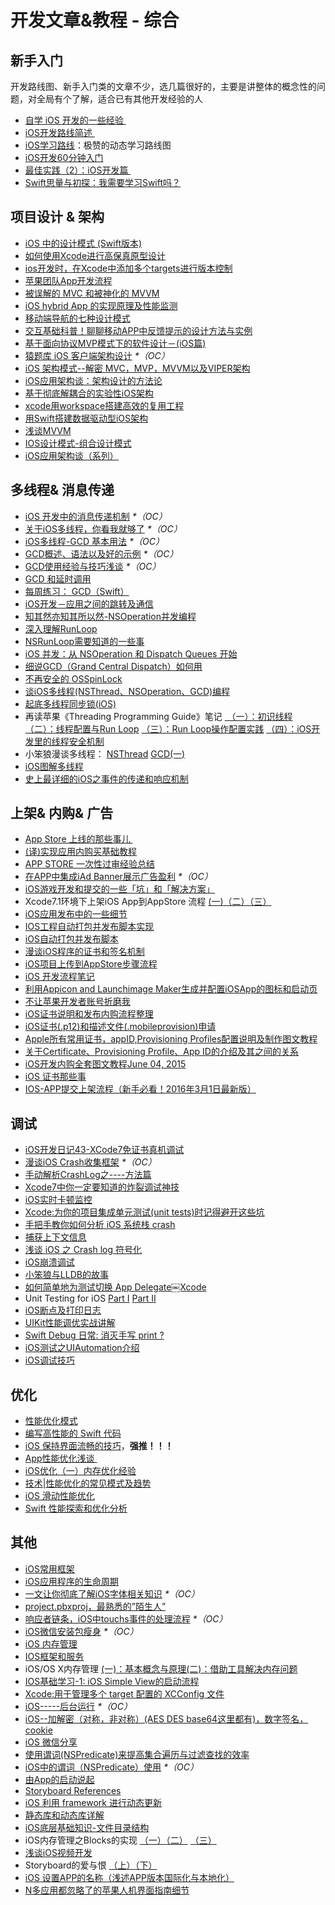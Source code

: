 # 开发文章&教程 - 综合
## 新手入门
开发路线图、新手入门类的文章不少，选几篇很好的，主要是讲整体的概念性的问题，对全局有个了解，适合已有其他开发经验的人
- [自学 iOS 开发的一些经验 ][1]
- [iOS开发路线简述 ][2]
- [iOS学习路线][3]：极赞的动态学习路线图
- [iOS开发60分钟入门][4]
- [最佳实践（2）：iOS开发篇 ][5]
- [Swift思量与初探：我需要学习Swift吗？][6]

## 项目设计 & 架构
- [iOS 中的设计模式 (Swift版本)][7]
- [如何使用Xcode进行高保真原型设计][8]
- [ios开发时，在Xcode中添加多个targets进行版本控制][9]
- [苹果团队App开发流程][10]
- [被误解的 MVC 和被神化的 MVVM][11]
- [iOS hybrid App 的实现原理及性能监测][12]
- [移动端导航的七种设计模式][13]
- [交互基础科普！聊聊移动APP中反馈提示的设计方法与实例][14]
- [基于面向协议MVP模式下的软件设计－(iOS篇)][15]
- [猿题库 iOS 客户端架构设计][16] _\*（OC）_
- [iOS 架构模式--解密 MVC，MVP，MVVM以及VIPER架构][17]
- [iOS应用架构谈：架构设计的方法论][18]
- [基于彻底解耦合的实验性iOS架构][19]
- [xcode用workspace搭建高效的复用工程][20]
- [用Swift搭建数据驱动型iOS架构][21]
- [浅谈MVVM][22]
- [IOS设计模式-组合设计模式][23]
- [iOS应用架构谈（系列）][24]

## 多线程& 消息传递
- [iOS 开发中的消息传递机制][25] _\*（OC）_
- [关于iOS多线程，你看我就够了][26] _\*（OC）_
- [iOS多线程-GCD 基本用法][27] _\*（OC）_
- [GCD概述、语法以及好的示例][28] _\*（OC）_
- [GCD使用经验与技巧浅谈][29] _\*（OC）_
- [GCD 和延时调用][30]
- [每周练习： GCD（Swift）][31]
- [iOS开发－应用之间的跳转及通信][32]
- [知其然亦知其所以然-NSOperation并发编程][33]
- [深入理解RunLoop][34]
- [NSRunLoop需要知道的一些事][35]
- [iOS 并发：从 NSOperation 和 Dispatch Queues 开始][36]
- [细说GCD（Grand Central Dispatch）如何用][37]
- [不再安全的 OSSpinLock][38]
- [谈iOS多线程(NSThread、NSOperation、GCD)编程][39]
- [起底多线程同步锁(iOS)][40]
- 再读苹果《Threading Programming Guide》笔记 [ （一）：初识线程][41] [（二）：线程配置与Run Loop][42] [（三）：Run Loop操作配置实践][43] [（四）：iOS开发里的线程安全机制][44]
- 小笨狼漫谈多线程： [NSThread][45] [GCD(一)][46]
- [iOS图解多线程][47]
- [史上最详细的iOS之事件的传递和响应机制][48]

## 上架& 内购& 广告
- [App Store 上线的那些事儿 ][49]
- [(译)实现应用内购买基础教程][50]
- [APP STORE 一次性过审经验总结][51]
- [在APP中集成iAd Banner展示广告盈利][52] _\*（OC）_
- [iOS游戏开发和提交的一些「坑」和「解决方案」][53]
- Xcode7.1环境下上架iOS App到AppStore 流程 [(一)][54][（二）][55][（三）][56]
- [iOS应用发布中的一些细节][57]
- [IOS工程自动打包并发布脚本实现][58]
- [iOS自动打包并发布脚本][59]
- [漫谈iOS程序的证书和签名机制][60]
- [iOS项目上传到AppStore步骤流程][61]
- [iOS 开发流程笔记][62]
- [利用Appicon and Launchimage Maker生成并配置iOSApp的图标和启动页][63]
- [不让苹果开发者账号折磨我][64]
- [iOS证书说明和发布内购流程整理][65]
- [iOS证书(.p12)和描述文件(.mobileprovision)申请][66]
- [Apple所有常用证书，appID,Provisioning Profiles配置说明及制作图文教程][67]
- [关于Certificate、Provisioning Profile、App ID的介绍及其之间的关系][68]
- [iOS开发内购全套图文教程June 04, 2015][69]
- [iOS 证书那些事][70]
- [IOS-APP提交上架流程（新手必看！2016年3月1日最新版）][71]

## 调试
- [iOS开发日记43-XCode7免证书真机调试][72]
- [漫谈iOS Crash收集框架][73] _\*（OC）_
- [手动解析CrashLog之----方法篇][74]
- [Xcode7中你一定要知道的炸裂调试神技][75]
- [iOS实时卡顿监控][76]
- [Xcode:为你的项目集成单元测试(unit tests)时记得避开这些坑][77]
- [手把手教你如何分析 iOS 系统栈 crash][78]
- [捕获上下文信息][79]
- [浅谈 iOS 之 Crash log 符号化][80]
- [iOS崩溃调试][81]
- [小笨狼与LLDB的故事][82]
- [如何简单地为测试切换 App Delegate￼Xcode][83] 
- Unit Testing for iOS [Part Ⅰ][84] [Part Ⅱ][85]
- [iOS断点及打印日志][86]
- [UIKit性能调优实战讲解][87]
- [Swift Debug 日常: 消灭手写 print ?][88]
- [iOS测试之UIAutomation介绍][89]
- [iOS调试技巧][90]

## 优化
- [性能优化模式][91]
- [编写高性能的 Swift 代码][92]
- [iOS 保持界面流畅的技巧][93]，**强推！！！**
- [App性能优化浅谈 ][94]
- [iOS优化（一）内存优化经验][95]
- [技术|性能优化的常见模式及趋势][96]
- [iOS 滑动性能优化][97]
- [Swift 性能探索和优化分析][98]

## 其他
- [iOS常用框架][99]
- [iOS应用程序的生命周期][100]
- [一文让你彻底了解iOS字体相关知识][101] _\*（OC）_
- [project.pbxproj，最熟悉的”陌生人”][102]
- [响应者链条，iOS中touchs事件的处理流程][103] _\*（OC）_
- [iOS微信安装包瘦身][104] _\*（OC）_
- [iOS 内存管理][105]
- [IOS框架和服务][106]
- iOS/OS X内存管理 [(一)：基本概念与原理][107][(二)：借助工具解决内存问题][108]
- [IOS基础学习-1: iOS Simple View的启动流程][109]
- [Xcode:用于管理多个 target 配置的 XCConfig 文件][110]
- [iOS-----后台运行][111] _\*（OC）_
- [iOS--加解密（对称，非对称）(AES DES base64这里都有)，数字签名，cookie][112]
- [iOS 微信分享][113]
- [使用谓词(NSPredicate)来提高集合遍历与过滤查找的效率][114]
- [iOS中的谓词（NSPredicate）使用][115] _\*（OC）_
- [由App的启动说起][116]
- [Storyboard References][117]
- [iOS 利用 framework 进行动态更新][118]
- [静态库和动态库详解][119]
- [iOS底层基础知识-文件目录结构][120]
- iOS内存管理之Blocks的实现 [（一）][121][（二）][122] [（三）][123]
- [浅谈iOS视频开发][124]
- Storyboard的爱与恨 [（上）][125][（下）][126]
- [iOS 设置APP的名称（浅述APP版本国际化与本地化）][127]
- [N多应用都忽略了的苹果人机界面指南细节][128]

[1]:	http://limboy.me/ios/2014/12/31/learning-ios.html
[2]:	http://www.coderyi.com/archives/397
[3]:	http://ios.skyfox.org/route.html
[4]:	http://blog.csdn.net/a451493485/article/details/9364867
[5]:	http://ios.jobbole.com/81830/
[6]:	https://segmentfault.com/a/1190000004483254 "Swift思量与初探：我需要学习Swift吗？"
[7]:	http://wiki.jikexueyuan.com/project/ios-design-patterns-in-swift/
[8]:	http://isux.tencent.com/xcode-storyboard.html
[9]:	http://blog.csdn.net/ysysbaobei/article/details/10951991
[10]:	http://atleeon.com/write/2015/08/30/fake-it-till-you-make-it/
[11]:	http://blog.devtang.com/blog/2015/11/02/mvc-and-mvvm/ "被误解的 MVC 和被神化的 MVVM"
[12]:	http://www.cocoachina.com/ios/20151118/14270.html
[13]:	http://www.ui.cn/detail/73429.html
[14]:	http://www.uisdc.com/app-feedback-method-use-case "交互基础科普！聊聊移动APP中反馈提示的设计方法与实例"
[15]:	http://www.jianshu.com/p/f7ff18ac1c31 "基于面向协议MVP模式下的软件设计－(iOS篇)"
[16]:	http://mp.weixin.qq.com/s?__biz=MjM5NTIyNTUyMQ==&mid=444322139&idx=1&sn=c7bef4d439f46ee539aa76d612023d43&scene=23&srcid=1230RYRzNotU9iTZKvt7ksFW#rd&ADUIN=502332019&ADSESSION=1451480917&ADTAG=CLIENT.QQ.5425_.0&ADPUBNO=26509
[17]:	http://www.cocoachina.com/ios/20160108/14916.html
[18]:	http://mp.weixin.qq.com/s?__biz=MzA5Nzc4OTA1Mw==&mid=407735372&idx=1&sn=87c20f7db6990db00838498827692683#rd
[19]:	http://ios.jobbole.com/83888/
[20]:	http://iosxxx.com/blog/2016-01-23-xcodeda-jian-gao-xiao-de-fu-yong-gong-cheng.html "xcode用workspace搭建高效的复用工程"
[21]:	http://mrpeak.cn/blog/swift-dda/ "用Swift搭建数据驱动型iOS架构"
[22]:	https://github.com/lovemo/MVVMFramework "MVVMFramework"
[23]:	http://www.cnblogs.com/goodboy-heyang/p/5226090.html "IOS设计模式-组合设计模式"
[24]:	http://casatwy.com/iosying-yong-jia-gou-tan-kai-pian.html "iOS应用架构谈  开篇"
[25]:	http://objccn.io/issue-7-4/
[26]:	http://www.jianshu.com/p/0b0d9b1f1f19
[27]:	http://www.jianshu.com/p/e0928a243373
[28]:	https://github.com/bboyfeiyu/iOS-tech-frontier/blob/master/issue-2/GCD%E6%A6%82%E8%BF%B0%E3%80%81%E8%AF%AD%E6%B3%95%E4%BB%A5%E5%8F%8A%E5%A5%BD%E7%9A%84%E7%A4%BA%E4%BE%8B.md
[29]:	http://tutuge.me/2015/04/03/something-about-gcd/
[30]:	http://swifter.tips/gcd-delay-call/
[31]:	https://github.com/icepy/_posts/issues/14
[32]:	http://www.cnblogs.com/GarveyCalvin/p/4877115.html "iOS开发－应用之间的跳转及通信"
[33]:	http://www.jianshu.com/p/ebb3e42049fd "知其然亦知其所以然-NSOperation并发编程"
[34]:	http://blog.ibireme.com/2015/05/18/runloop/ "深入理解RunLoop"
[35]:	https://mp.weixin.qq.com/s?__biz=MzAwMjYwMTAwNw==&mid=403269344&idx=1&sn=6363492cf8ed066cd4581d9840ff089f
[36]:	http://swift.gg/2016/01/08/ios-concurrency-getting-started-with-nsoperation-and-dispatch-queues/ "iOS 并发：从 NSOperation 和 Dispatch Queues 开始"
[37]:	https://github.com/ming1016/study/wiki/%E7%BB%86%E8%AF%B4GCD%EF%BC%88Grand-Central-Dispatch%EF%BC%89%E5%A6%82%E4%BD%95%E7%94%A8 "细说GCD（Grand Central Dispatch）如何用"
[38]:	http://blog.ibireme.com/2016/01/16/spinlock_is_unsafe_in_ios/ "不再安全的 OSSpinLock"
[39]:	http://www.jianshu.com/p/6e6f4e005a0b "谈iOS多线程(NSThread、NSOperation、GCD)编程"
[40]:	http://springox.w18.net/?p=685 "起底多线程同步锁(iOS)"
[41]:	http://www.devtalking.com/articles/read-threading-programming-guide-1/
[42]:	http://geek.csdn.net/news/detail/55617
[43]:	http://geek.csdn.net/news/detail/56056
[44]:	http://geek.csdn.net/news/detail/56726
[45]:	http://www.jianshu.com/p/8ed06312d8bd "小笨狼漫谈多线程：NSThread"
[46]:	http://www.jianshu.com/p/c2b14bb999de "小笨狼漫谈多线程：GCD(一)"
[47]:	http://www.henishuo.com/ios-multithread-detail/ "iOS图解多线程"
[48]:	http://www.jianshu.com/p/2e074db792ba
[49]:	http://wiki.jikexueyuan.com/project/app-store-refused/
[50]:	http://www.jianshu.com/p/741b2a044e78
[51]:	http://pmjane.com/post/app-store-ci-xing-guo-shen-jing-yan-zong-jie
[52]:	http://www.cocoachina.com/ios/20140928/9780.html
[53]:	http://wuzhiwei.net/ios_dev_trap_and_solution/ "iOS游戏开发和提交的一些「坑」和「解决方案」"
[54]:	http://www.cnblogs.com/ChinaKingKong/p/4957682.html "Xcode7.1环境下上架iOS App到AppStore 流程 (Part 一)"
[55]:	http://www.cnblogs.com/ChinaKingKong/p/4964549.html
[56]:	http://www.cnblogs.com/ChinaKingKong/p/4964745.html
[57]:	http://www.cnblogs.com/daiweilai/p/4974394.html "iOS应用发布中的一些细节"
[58]:	http://blog.nswebfrog.com/2013/02/18/ios-automation/ "IOS工程自动打包并发布脚本实现"
[59]:	http://liumh.com/2015/11/25/ios-auto-archive-ipa/ "iOS自动打包并发布脚本"
[60]:	http://www.pchou.info/ios/2015/12/14/ios-certification-and-code-sign.html "漫谈iOS程序的证书和签名机制"
[61]:	http://www.cnblogs.com/jgCho/p/5089481.html "iOS项目上传到AppStore步骤流程"
[62]:	https://github.com/leecade/ios-dev-flow
[63]:	http://www.cnblogs.com/lidongxu/p/5114355.html "利用Appicon and Launchimage Maker生成并配置iOSApp的图标和启动页"
[64]:	http://www.jianshu.com/p/cb6c5f1c972b "不让苹果开发者账号折磨我"
[65]:	https://zilaiyedaren.github.io/blog/iOS%E8%AF%81%E4%B9%A6%E8%AF%B4%E6%98%8E%E5%92%8C%E5%8F%91%E5%B8%83%E5%86%85%E8%B4%AD%E6%B5%81%E7%A8%8B%E6%95%B4%E7%90%86/ "iOS证书说明和发布内购流程整理"
[66]:	https://zilaiyedaren.github.io/blog/iOS%E8%AF%81%E4%B9%A6(.p12)%E5%92%8C%E6%8F%8F%E8%BF%B0%E6%96%87%E4%BB%B6(.mobileprovision)%E7%94%B3%E8%AF%B7/ "iOS证书(.p12)和描述文件(.mobileprovision)申请"
[67]:	https://zilaiyedaren.github.io/blog/Apple%E6%89%80%E6%9C%89%E5%B8%B8%E7%94%A8%E8%AF%81%E4%B9%A6%EF%BC%8CappID,Provisioning%20Profiles%E9%85%8D%E7%BD%AE%E8%AF%B4%E6%98%8E%E5%8F%8A%E5%88%B6%E4%BD%9C%E5%9B%BE%E6%96%87%E6%95%99%E7%A8%8B/ "Apple所有常用证书，appID,Provisioning Profiles配置说明及制作图文教程"
[68]:	https://zilaiyedaren.github.io/blog/%E5%85%B3%E4%BA%8ECertificate%E3%80%81Provisioning%20Profile%E3%80%81App%20ID%E7%9A%84%E4%BB%8B%E7%BB%8D%E5%8F%8A%E5%85%B6%E4%B9%8B%E9%97%B4%E7%9A%84%E5%85%B3%E7%B3%BB/ "关于Certificate、Provisioning Profile、App ID的介绍及其之间的关系"
[69]:	http://allluckly.cn/ios%E6%94%AF%E4%BB%98/iOS%E5%BC%80%E5%8F%912015%E5%B9%B4%E6%9C%80%E6%96%B0%E5%86%85%E8%B4%AD%E6%95%99%E7%A8%8B "iOS开发内购全套图文教程June 04, 2015"
[70]:	http://www.cnblogs.com/wangyang1213/p/5209119.html "iOS 证书那些事"
[71]:	http://www.cnblogs.com/BK-12345/p/5232633.html "IOS-APP提交上架流程（新手必看！2016年3月1日最新版）"
[72]:	http://www.cnblogs.com/Twisted-Fate/p/4935487.html "iOS开发日记43-XCode7免证书真机调试"
[73]:	http://nianxi.net/ios/ios-crash-reporter/
[74]:	http://foggry.com/blog/2015/07/27/ru-he-shou-dong-jie-xi-crashlog/
[75]:	http://www.jianshu.com/p/70ed36cf8a98
[76]:	http://www.tanhao.me/code/151113.html/ "iOS实时卡顿监控"
[77]:	http://www.jianshu.com/p/d15a7dea0c5a "Xcode:为你的项目集成单元测试(unit tests)时记得避开这些坑"
[78]:	http://bugly.qq.com/bbs/forum.php?mod=viewthread&tid=194
[79]:	http://swift.gg/2015/11/16/capturing-context-swiftlang/ "捕获上下文信息"
[80]:	http://news.oneapm.com/crash-log-ios/ "浅谈 iOS 之 Crash log 符号化"
[81]:	http://www.jianshu.com/p/77660e626874 "iOS崩溃调试"
[82]:	http://www.jianshu.com/p/e89af3e9a8d7 "小笨狼与LLDB的故事"
[83]:	http://www.cocoachina.com/ios/20151222/14766.html
[84]:	http://chengway.in/unit-testing-for-ios-part-i/ "Unit Testing for iOS Part Ⅰ"
[85]:	http://chengway.in/unit-testing-for-ios-part-ii/ "Unit Testing for iOS Part Ⅱ"
[86]:	http://www.cnblogs.com/jsin-han/p/5156384.html "iOS断点及打印日志"
[87]:	http://www.jianshu.com/p/619cf14640f3 "UIKit性能调优实战讲解"
[88]:	http://www.jianshu.com/p/55ce421e47e9 "Swift Debug 日常: 消灭手写 print ?"
[89]:	http://summertreee.github.io/blog/2016/02/29/iosce-shi-zhi-uiautomationjie-shao/ "iOS测试之UIAutomation介绍"
[90]:	http://www.henishuo.com/ios-lldb-debug-tech/ "iOS调试技巧"
[91]:	http://tech.meituan.com/performance_tuning_pattern.html "性能优化模式"
[92]:	http://www.oschina.net/translate/swift-optimizationtips
[93]:	http://blog.ibireme.com/2015/11/12/smooth_user_interfaces_for_ios/
[94]:	http://blog.csdn.net/wwj_748/article/details/50322581 "App性能优化浅谈"
[95]:	http://www.jianshu.com/p/ef52250df748 "iOS优化（一）内存优化经验"
[96]:	http://mp.weixin.qq.com/s?__biz=MzA5MTA0NjgzMQ==&mid=402378996&idx=1&sn=375044215c5189638570291fb89afa45&scene=1&srcid=0107C7OW9W8ANejPmmfcVRrB&from=groupmessage&isappinstalled=0#wechat_redirect
[97]:	http://www.cnblogs.com/smileEvday/articles/iOS_performance.html "iOS 滑动性能优化"
[98]:	https://onevcat.com/2016/02/swift-performance/ "Swift 性能探索和优化分析"
[99]:	http://www.jianshu.com/p/e7fc525f342d
[100]:	http://www.jianshu.com/p/aa50e5350852?utm_campaign=maleskine&utm_content=note&utm_medium=writer_share&utm_source=weibo
[101]:	http://www.cnblogs.com/dsxniubility/p/4699352.html
[102]:	http://www.olinone.com/?p=215
[103]:	http://www.cnblogs.com/suqiankun/p/4944042.html "响应者链条，iOS中touchs事件的处理流程。"
[104]:	https://mp.weixin.qq.com/s?__biz=MzAwNDY1ODY2OQ==&mid=207986417&idx=1&sn=77ea7d8e4f8ab7b59111e78c86ccfe66&scene=1&srcid=1024pgRuhHtElUqPlXjsizht&key=b410d3164f5f798e9752971b4cb76dd5efae6b5c2f1f10cbafd3573c6186c16ee60ce346711f7433ff6ab0d6aa974e3e&ascene=0&uin=MTQxOTU1ODg4MQ%3D%3D&devicetype=iMac+MacBookPro11%2C5+OSX+OSX+10.11+build(15A284)&version=11020201&pass_ticket=h1CfhovWAS61j24tFYTljyTFl4r9BUlFON7H%2BNl6hMV1ZpVN2kG4%2FLL6yxnDUjd9
[105]:	http://www.cnblogs.com/huangjianwu/p/4962772.html "iOS 内存管理"
[106]:	http://www.cnblogs.com/jgCho/p/4960048.html "IOS框架和服务"
[107]:	http://www.jianshu.com/p/1928b54e1253 "iOS/OS X内存管理(一)：基本概念与原理"
[108]:	http://www.jianshu.com/p/09c5141d4531 "iOS/OS X内存管理(二)：借助工具解决内存问题"
[109]:	http://www.admin85.com/u/mobile/ios/9443.html "IOS基础学习-1: iOS Simple View的启动流程"
[110]:	http://swift.gg/2015/12/01/xcode-xcconfig-files-for-managing-targets-configurations/ "Xcode:用于管理多个 target 配置的 XCConfig 文件"
[111]:	http://www.cnblogs.com/congli0220/p/5019945.html "iOS-----后台运行"
[112]:	http://www.jianshu.com/p/ac841b772c7a "iOS--加解密（对称，非对称）(AES DES base64这里都有)，数字签名，cookie"
[113]:	http://www.cnblogs.com/czq1989/p/5074977.html "iOS 微信分享"
[114]:	http://segmentfault.com/a/1190000004238379 "使用谓词(NSPredicate)来提高集合遍历与过滤查找的效率"
[115]:	http://www.jianshu.com/p/88be28860cde "iOS中的谓词（NSPredicate）使用"
[116]:	http://oncenote.com/2015/06/01/How-App-Launch/ "由App的启动说起"
[117]:	https://zilaiyedaren.github.io/blog/Storyboard%20References/ "Storyboard References"
[118]:	http://yq.aliyun.com/articles/3024
[119]:	http://www.jianshu.com/p/c8366e4f9378 "iOS专题2:静态库和动态库详解"
[120]:	http://www.cnblogs.com/wujy/p/5188302.html "iOS底层基础知识-文件目录结构"
[121]:	http://lastdays.cn/2016/02/23/blocks1/ "iOS内存管理之Blocks的实现（一）"
[122]:	http://lastdays.cn/2016/02/24/Blocks2/ "iOS内存管理之Blocks的实现（二）"
[123]:	http://lastdays.cn/2016/02/26/block3/ "iOS内存管理之Blocks的实现（三）"
[124]:	http://www.cnblogs.com/booksky/p/5213198.html "浅谈iOS视频开发"
[125]:	http://shengpan.net/storyboard/ "Storyboard的爱与恨（上）"
[126]:	http://shengpan.net/storyboard2/ "Storyboard的爱与恨（下）"
[127]:	http://www.jianshu.com/p/a3a70f0398c4 "iOS 设置APP的名称（浅述APP版本国际化与本地化）"
[128]:	http://www.cocoachina.com/appstore/20160314/15661.html